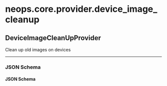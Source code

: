 # neops.core.provider.device_image_cleanup
## DeviceImageCleanUpProvider
Clean up old images on devices

----------
### JSON Schema
#### JSON Schema

